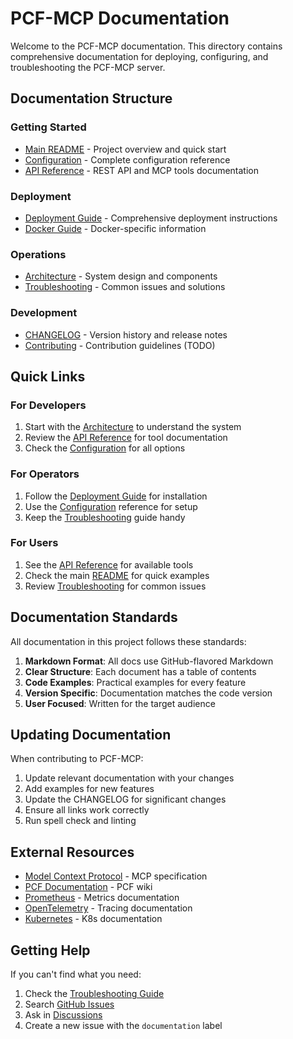 # PCF-MCP Documentation

Welcome to the PCF-MCP documentation. This directory contains comprehensive documentation for deploying, configuring, and troubleshooting the PCF-MCP server.

## Documentation Structure

### Getting Started
- [Main README](../README.md) - Project overview and quick start
- [Configuration](configuration.md) - Complete configuration reference
- [API Reference](api.md) - REST API and MCP tools documentation

### Deployment
- [Deployment Guide](deployment.md) - Comprehensive deployment instructions
- [Docker Guide](docker.md) - Docker-specific information

### Operations
- [Architecture](architecture.md) - System design and components
- [Troubleshooting](troubleshooting.md) - Common issues and solutions

### Development
- [CHANGELOG](../CHANGELOG.md) - Version history and release notes
- [Contributing](../CONTRIBUTING.md) - Contribution guidelines (TODO)

## Quick Links

### For Developers
1. Start with the [Architecture](architecture.md) to understand the system
2. Review the [API Reference](api.md) for tool documentation
3. Check the [Configuration](configuration.md) for all options

### For Operators
1. Follow the [Deployment Guide](deployment.md) for installation
2. Use the [Configuration](configuration.md) reference for setup
3. Keep the [Troubleshooting](troubleshooting.md) guide handy

### For Users
1. See the [API Reference](api.md) for available tools
2. Check the main [README](../README.md) for quick examples
3. Review [Troubleshooting](troubleshooting.md) for common issues

## Documentation Standards

All documentation in this project follows these standards:

1. **Markdown Format**: All docs use GitHub-flavored Markdown
2. **Clear Structure**: Each document has a table of contents
3. **Code Examples**: Practical examples for every feature
4. **Version Specific**: Documentation matches the code version
5. **User Focused**: Written for the target audience

## Updating Documentation

When contributing to PCF-MCP:

1. Update relevant documentation with your changes
2. Add examples for new features
3. Update the CHANGELOG for significant changes
4. Ensure all links work correctly
5. Run spell check and linting

## External Resources

- [Model Context Protocol](https://modelcontextprotocol.io) - MCP specification
- [PCF Documentation](https://gitlab.com/invuls/pentest-projects/pcf/-/wikis/home) - PCF wiki
- [Prometheus](https://prometheus.io/docs/) - Metrics documentation
- [OpenTelemetry](https://opentelemetry.io/docs/) - Tracing documentation
- [Kubernetes](https://kubernetes.io/docs/) - K8s documentation

## Getting Help

If you can't find what you need:

1. Check the [Troubleshooting Guide](troubleshooting.md)
2. Search [GitHub Issues](https://github.com/analyst/pcf-mcp/issues)
3. Ask in [Discussions](https://github.com/analyst/pcf-mcp/discussions)
4. Create a new issue with the `documentation` label